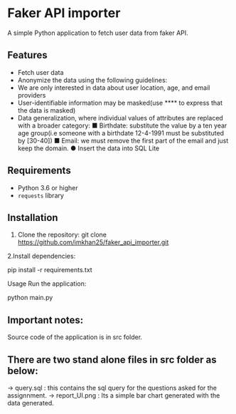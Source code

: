 # Faker API importer

A simple Python application to fetch user data from faker API.

## Features

- Fetch user data
- Anonymize the data using the following guidelines:
- We are only interested in data about user location, age, and email providers
- User-identifiable information may be masked(use **** to express that the data
is masked)
- Data generalization, where individual values of attributes are replaced with a
broader category:
■ Birthdate: substitute the value by a ten year age group(i.e someone
with a birthdate 12-4-1991 must be substituted by [30-40])
■ Email: we must remove the first part of the email and just keep the
domain.
● Insert the data into SQL Lite

## Requirements

- Python 3.6 or higher
- `requests` library

## Installation

1. Clone the repository:
   git clone https://github.com/imkhan25/faker_api_importer.git
   
2.Install dependencies:

pip install -r requirements.txt

Usage
Run the application:

python main.py


## Important notes:

Source code of the application is in src folder.

## There are two stand alone files in src folder as below:
-> query.sql : this contains the sql query for the questions asked for the assignnment. 
-> report_UI.png : Its a simple bar chart generated with the data generated. 
